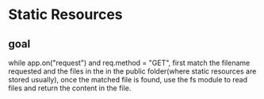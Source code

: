 # Static Resources

## goal

while app.on("request") and req.method = "GET", first match the filename requested and the files in the in the public folder(where static resources are stored usually), once the matched file is found, use the fs module to read files and return the content in the file.
